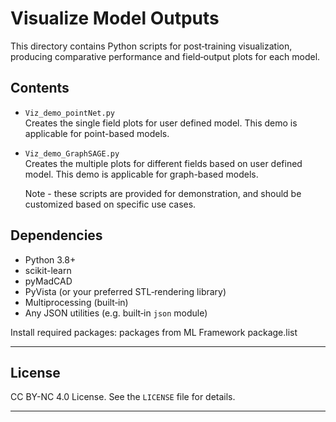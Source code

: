 # Visualize Model Outputs

This directory contains Python scripts for post‑training visualization, producing comparative performance and field‑output plots for each model.

## Contents

- `Viz_demo_pointNet.py`  
   Creates the single field plots for user defined model. This demo is applicable for point-based models.
 
- `Viz_demo_GraphSAGE.py`  
  Creates the multiple plots for different fields based on user defined model. This demo is applicable for graph-based models.
  
  Note - these scripts are provided for demonstration, and should be customized based on specific use cases.

## Dependencies

- Python 3.8+ 
- scikit-learn  
- pyMadCAD  
- PyVista (or your preferred STL‐rendering library)  
- Multiprocessing (built‑in)  
- Any JSON utilities (e.g. built‑in `json` module)

Install required packages:
packages from ML Framework package.list


---

##  License

CC BY-NC 4.0 License. See the `LICENSE` file for details.

---



